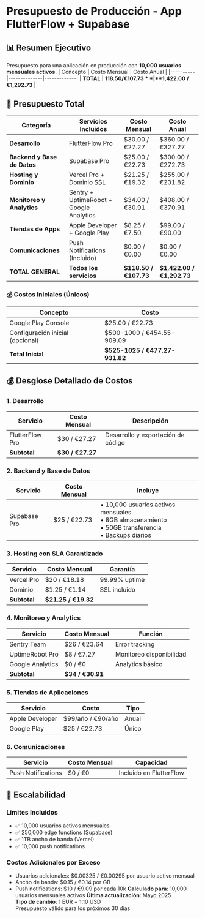 # Presupuesto de Producción - App FlutterFlow + Supabase
## 📊 Resumen Ejecutivo
Presupuesto para una aplicación en producción con **10,000 usuarios mensuales activos**.
| Concepto | Costo Mensual | Costo Anual |
|----------|--------------|-------------|
| **TOTAL** | **$118.50 / €107.73** | **$1,422.00 / €1,292.73** |
## 💸 Presupuesto Total
| Categoría | Servicios Incluidos | Costo Mensual | Costo Anual |
|-----------|-------------------|---------------|-------------|
| **Desarrollo** | FlutterFlow Pro | $30.00 / €27.27 | $360.00 / €327.27 |
| **Backend y Base de Datos** | Supabase Pro | $25.00 / €22.73 | $300.00 / €272.73 |
| **Hosting y Dominio** | Vercel Pro + Dominio SSL | $21.25 / €19.32 | $255.00 / €231.82 |
| **Monitoreo y Analytics** | Sentry + UptimeRobot + Google Analytics | $34.00 / €30.91 | $408.00 / €370.91 |
| **Tiendas de Apps** | Apple Developer + Google Play | $8.25 / €7.50 | $99.00 / €90.00 |
| **Comunicaciones** | Push Notifications (Incluido) | $0.00 / €0.00 | $0.00 / €0.00 |
| **TOTAL GENERAL** | **Todos los servicios** | **$118.50 / €107.73** | **$1,422.00 / €1,292.73** |
### 💰 Costos Iniciales (Únicos)
| Concepto | Costo |
|----------|-------|
| Google Play Console | $25.00 / €22.73 |
| Configuración inicial (opcional) | $500-1000 / €454.55-909.09 |
| **Total Inicial** | **$525-1025 / €477.27-931.82** |
## 💰 Desglose Detallado de Costos
### 1. Desarrollo
| Servicio | Costo Mensual | Descripción |
|----------|--------------|-------------|
| FlutterFlow Pro | $30 / €27.27 | Desarrollo y exportación de código |
| **Subtotal** | **$30 / €27.27** | |
### 2. Backend y Base de Datos
| Servicio | Costo Mensual | Incluye |
|----------|--------------|---------|
| Supabase Pro | $25 / €22.73 | • 10,000 usuarios activos mensuales<br>• 8GB almacenamiento<br>• 50GB transferencia<br>• Backups diarios |
### 3. Hosting con SLA Garantizado
| Servicio | Costo Mensual | Garantía |
|----------|--------------|----------|
| Vercel Pro | $20 / €18.18 | 99.99% uptime |
| Dominio | $1.25 / €1.14 | SSL incluido |
| **Subtotal** | **$21.25 / €19.32** | |
### 4. Monitoreo y Analytics
| Servicio | Costo Mensual | Función |
|----------|--------------|---------|
| Sentry Team | $26 / €23.64 | Error tracking |
| UptimeRobot Pro | $8 / €7.27 | Monitoreo disponibilidad |
| Google Analytics | $0 / €0 | Analytics básico |
| **Subtotal** | **$34 / €30.91** | |
### 5. Tiendas de Aplicaciones
| Servicio | Costo | Tipo |
|----------|-------|------|
| Apple Developer | $99/año / €90/año | Anual |
| Google Play | $25 / €22.73 | Único |
### 6. Comunicaciones
| Servicio | Costo Mensual | Capacidad |
|----------|--------------|-----------|
| Push Notifications | $0 / €0 | Incluido en FlutterFlow |
## 🚀 Escalabilidad
### Límites Incluidos
- ✅ 10,000 usuarios activos mensuales
- ✅ 250,000 edge functions (Supabase)
- ✅ 1TB ancho de banda (Vercel)
- ✅ 10,000 push notifications
### Costos Adicionales por Exceso
- Usuarios adicionales: $0.00325 / €0.00295 por usuario activo mensual
- Ancho de banda: $0.15 / €0.14 por GB
- Push notifications: $10 / €9.09 por cada 10k
**Calculado para**: 10,000 usuarios mensuales activos
**Última actualización**: Mayo 2025  
**Tipo de cambio**: 1 EUR = 1.10 USD  
Presupuesto válido para los próximos 30 días

